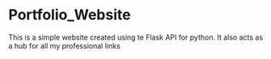 # Portfolio_Website
This is a simple website created using te Flask API for python. 
It also acts as a hub for all my professional links
